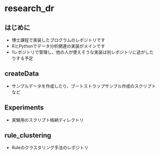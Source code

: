 # research_dr

## はじめに
- 博士課程で実装したプログラムのレポジトリです
- RとPythonでデータ分析関連の実装がメインです
- 1レポジトリで管理し、他の人が使えそうな実装は別レポジトリに逃がしたりする予定

## createData
- サンプルデータを作成したり、ブートストラップサンプル作成のスクリプトなど

## Experiments
- 実験用のスクリプト格納ディレクトリ

## rule_clustering
- Ruleのクラスタリング手法のレポジトリ
